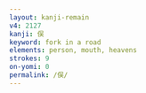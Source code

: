 ```yaml
---
layout: kanji-remain
v4: 2127
kanji: 俣
keyword: fork in a road
elements: person, mouth, heavens
strokes: 9
on-yomi: 0
permalink: /俣/
---
```






